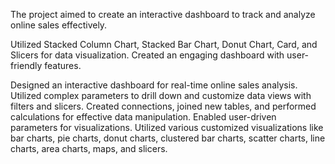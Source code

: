 The project aimed to create an interactive dashboard to track and analyze online sales effectively.

Utilized Stacked Column Chart, Stacked Bar Chart, Donut Chart, Card, and Slicers for data visualization.
Created an engaging dashboard with user-friendly features.

Designed an interactive dashboard for real-time online sales analysis.
Utilized complex parameters to drill down and customize data views with filters and slicers.
Created connections, joined new tables, and performed calculations for effective data manipulation.
Enabled user-driven parameters for visualizations.
Utilized various customized visualizations like bar charts, pie charts, donut charts, clustered bar charts, scatter charts, line charts, area charts, maps, and slicers.
